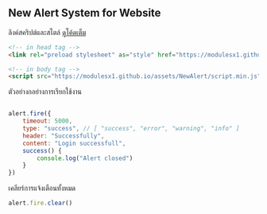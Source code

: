 ## New Alert System for Website

ลิงค์สคริปต์และสไตล์ [ดูโค้ดเต็ม](https://github.com/ModulesX1/ModulesX1.github.io/tree/main/assets/NewAlert)
``` html
<!-- in head tag -->
<link rel="preload stylesheet" as="style" href="https://modulesx1.github.io/assets/NewAlert/style.min.css">

<!-- in body tag -->
<script src="https://modulesx1.github.io/assets/NewAlert/script.min.js"></script>
```

ตัวอย่างกอย่างการเรียกใช้งาน
``` js

alert.fire({
    timeout: 5000,
    type: "success", // [ "success", "error", "warning", "info" ]
    header: "Successfully",
    content: "Login successfull",
    success() {
        console.log("Alert closed")
    }
})

```
เคลียร์การแจ้งเตือนทั้งหมด
``` js
alert.fire.clear()
```
